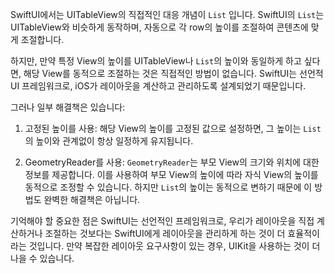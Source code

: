 
SwiftUI에서는 UITableView의 직접적인 대응 개념이 `List` 입니다. SwiftUI의 `List`는 UITableView와 비슷하게 동작하며, 자동으로 각 row의 높이를 조절하여 콘텐츠에 맞게 조절합니다.

하지만, 만약 특정 View의 높이를 UITableView나 `List`의 높이와 동일하게 하고 싶다면, 해당 View를 동적으로 조절하는 것은 직접적인 방법이 없습니다. SwiftUI는 선언적 UI 프레임워크로, iOS가 레이아웃을 계산하고 관리하도록 설계되었기 때문입니다.

그러나 일부 해결책은 있습니다:

1. 고정된 높이를 사용: 해당 View의 높이를 고정된 값으로 설정하면, 그 높이는 `List`의 높이와 관계없이 항상 일정하게 유지됩니다.
    
2. GeometryReader를 사용: `GeometryReader`는 부모 View의 크기와 위치에 대한 정보를 제공합니다. 이를 사용하여 부모 View의 높이에 따라 자식 View의 높이를 동적으로 조정할 수 있습니다. 하지만 `List`의 높이는 동적으로 변하기 때문에 이 방법도 완벽한 해결책은 아닙니다.
    

기억해야 할 중요한 점은 SwiftUI는 선언적인 프레임워크로, 우리가 레이아웃을 직접 계산하거나 조절하는 것보다는 SwiftUI에게 레이아웃을 관리하게 하는 것이 더 효율적이라는 것입니다. 만약 복잡한 레이아웃 요구사항이 있는 경우, UIKit을 사용하는 것이 더 나을 수 있습니다.